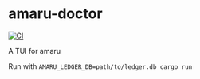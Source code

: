 # amaru-doctor

[![CI](https://github.com//amaru-doctor/workflows/CI/badge.svg)](https://github.com/jeluard/amaru-doctor/actions)

A TUI for amaru


Run with `AMARU_LEDGER_DB=path/to/ledger.db cargo run`